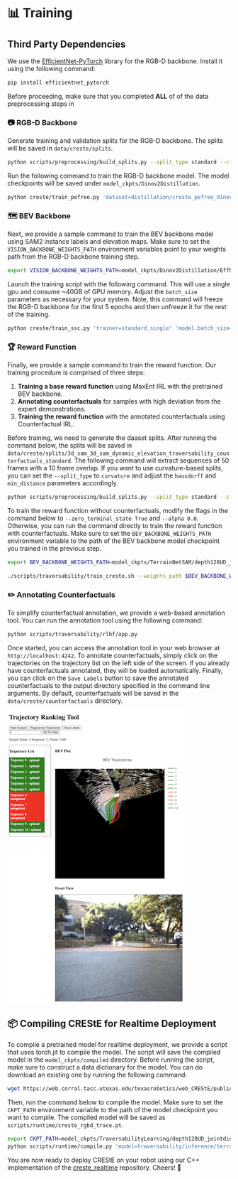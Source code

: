 # 📊 Training

## Third Party Dependencies
We use the [EfficientNet-PyTorch](https://github.com/lukemelas/EfficientNet-PyTorch) library for the RGB-D backbone. Install it using the following command:

```bash
pip install efficientnet_pytorch
```

Before proceeding, make sure that you completed **ALL** of of the data preprocessing steps in 

### 📷 RGB-D Backbone

Generate training and validation splits for the RGB-D backbone. The splits will be saved in `data/creste/splits`.
```bash
python scripts/preprocessing/build_splits.py --split_type standard --cfg_file configs/dataset/distillation/creste_pefree_dinov2.yaml --out_dir data/creste/splits --horizon 50 --hausdorff 0 --min_distance 0
```

Run the following command to train the RGB-D backbone model. The model checkpoints will be saved under `model_ckpts/Dinov2Distillation`.

```bash
python creste/train_pefree.py 'dataset=distillation/creste_pefree_dinov2' 'model=distillation/effnet_ds2_dinov2_128' 'trainer=standard_single' 'model.batch_size=16' '+wandb_name=creste_mini'
```

### 🗺️ BEV Backbone
Next, we provide a sample command to train the BEV backbone model using SAM2 instance labels and elevation maps. Make sure to set the `VISION_BACKBONE_WEIGHTS_PATH` environment variables point to your weights path from the RGB-D backbone training step. 

```bash
export VISION_BACKBONE_WEIGHTS_PATH=model_ckpts/Dinov2Distillation/EffNet_Depth_DS2_BB_efficientnet-b0_Head_depthconv-head_lr_0.000500_UD_LAIDW_v2/20250601/170206/Adam-epoch\=49.ckpt
```

Launch the training script with the following command. This will use a single gpu and consume ~40GB of GPU memory. Adjust the `batch_size` parameters as necessary for your system. Note, this command will freeze the RGB-D backbone for the first 5 epochs and then unfreeze it for the rest of the training. 

```bash
python creste/train_ssc.py 'trainer=standard_single' 'model.batch_size=16' '+model.freeze_backbone_epochs=5' 'model.optimizer.lr=0.0005' '+wandb_name=creste_urban_sam2elev_jointdinov2' model.vision_backbone.weights_path=$VISION_BACKBONE_WEIGHTS_PATH
```

### 🏆 Reward Function
Finally, we provide a sample command to train the reward function. Our training procedure is comprised of three steps:
1. **Training a base reward function** using MaxEnt IRL with the pretrained BEV backbone.
2. **Annotating counterfactuals** for samples with high deviation from the expert demonstrations.
3. **Training the reward function** with the annotated counterfactuals using Counterfactual IRL.

Before training, we need to generate the daaset splits. After running the command below, the splits will be saved in `data/creste/splits/3d_sam_3d_sam_dynamic_elevation_traversability_counterfactuals_standard`. The following command will extract sequences of 50 frames with a 10 frame overlap. If you want to use curvature-based splits, you can set the `--split_type` to `curvature` and adjust the `hausdorff` and `min_distance` parameters accordingly. 

```bash
python scripts/preprocessing/build_splits.py --split_type standard --cfg_file configs/dataset/traversability/creste_sam2elevtraverse_horizon.yaml --out_dir data/creste/splits --horizon 50 --hausdorff 1.0 --min_distance 1.0 --split_type standard --overlap 10
```

To train the reward function without counterfactuals, modify the flags in the command below to `--zero_terminal_state True` and `--alpha 0.0`. Otherwise, you can run the command directly to train the reward function with counterfactuals. Make sure to set the `BEV_BACKBONE_WEIGHTS_PATH` environment variable to the path of the BEV backbone model checkpoint you trained in the previous step. 

```bash
export BEV_BACKBONE_WEIGHTS_PATH=model_ckpts/TerrainNetSAM/depth128UD_jointdinopretrain_sam2dynelev_supcon_joint_BB_efficientnet-b0_Head_depthconv-head_lr_0.000500_UD_LAIDW_v2/20250614/150349/Adam-epoch\=42.ckpt
```

```bash
./scripts/traversability/train_creste.sh --weights_path $BEV_BACKBONE_WEIGHTS_PATH --alpha 0.5 --reward_weight 1.0 --horizon 50 --trainer standard_single --split data/creste/splits/3d_sam_3d_sam_dynamic_elevation_traversability_counterfactuals_standard --zero_terminal_state False
```

### ✏️ Annotating Counterfactuals

To simplify counterfactual annotation, we provide a web-based annotation tool. You can run the annotation tool using the following command:

```bash
python scripts/traversability/rlhf/app.py
```

Once started, you can access the annotation tool in your web browser at `http://localhost:4242`. To annotate counterfactuals, simply click on the trajectories on the trajectory list on the left side of the screen. If you already have counterfactuals annotated, they will be loaded automatically. Finally, you can click on the `Save Labels` button to save the annotated counterfactuals to the output directory specified in the command line arguments. By default, counterfactuals will be saved in the `data/creste/counterfactuals` directory.

![Counterfactual Annotation Tool](./assets/annotationtool.png)

## 📦 Compiling CREStE for Realtime Deployment

To compile a pretrained model for realtime deployment, we provide a script that uses torch.jit to compile the model. The script will save the compiled model in the `model_ckpts/compiled` directory. Before running the script, make sure to construct a data dictionary for the model. You can do download an existing one by running the following command:

```bash
wget https://web.corral.tacc.utexas.edu/texasrobotics/web_CREStE/public_datasets/data_dict_creste_19_4830.pkl -O ./scripts/runtime/data_dict.pkl
```

Then, run the command below to compile the model. Make sure to set the `CKPT_PATH` environment variable to the path of the model checkpoint you want to compile. The compiled model will be saved as `scripts/runtime/creste_rgbd_trace.pt`.

```bash
export CKPT_PATH=model_ckpts/TraversabilityLearning/depth128UD_jointdinopretrain_sam2dynelev_supcon_joint_BB_efficientnet-b0_Head_depthconv-head_lr_0.000500_UD_LAIDW_v2/creste_terrainnet_dinopretrain_maxentirl_msfcn_sam2dynsemelev_headMaxEntIRL_horizon50/20250614/154206/Adam-epoch\=05.ckpt
python scripts/runtime/compile.py 'model=traversability/inference/terrainnet_maxentirl_msfcn_sam2dynsemelev' 'model.weights_path=$CKPT_PATH'
```

You are now ready to deploy CREStE on your robot using our C++ implementation of the [creste_realtime](https://github.com/ut-amrl/creste_realtime) repository. Cheers! 🎉